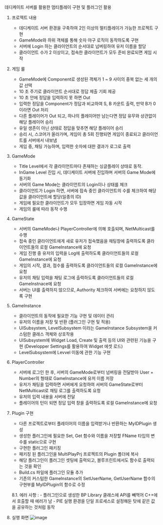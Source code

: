 데디케이트 서버를 활용한 멈티플레이 구현 및 플러그인 활용

1. 프로젝트 내용
    - 데디케이트 서버 환경을 구축하여 2인 이상의 멀티플레이가 가능한 프로젝트 구현
    - GameMode와 하위 객체를 통해 숫자 야구 로직이 동작하도록 구현
    - 서버에 Login 하는 클라이언트의 순서대로 넘버링하여 유저 이름을 할당
    - 클라이언트 수가 2 이상이고, 접속한 클라이언트가 모두 준비 완료되면 게임 시작
    

2. 게임 룰
    - GameMode에 Component로 생성된 객체가 1 ~ 9 사이의 중복 없는 세 개의 값 선택
    - 10 초 주기로 클라이언트 순서대로 정답 제출 기회 제공
    - 10 초 안에 정답을 입력하지 못 하면 Out
    - 입력한 정답을 Component가 정답과 비교하여 S, B 카운트 출력, 만약 B가 0이라면 Out 처리
    - 다른 플레이어가 Out 되고, 하나의 플레이어만 남는다면 정답 유무와 상관없이 해당 플레이어 승리
    - 유일 생존이 아닌 상태로 정답을 맞추면 해당 플레이어 승리
    - 승리 시, 스코어가 올라가며, 게임이 총 5회 진행되면 게임이 종료되고 클라이언트를 서버에서 내보냄
    - 게임 중, 채팅 가능하며, 입력한 숫자에 대한 결과가 로그로 출력


3. GameMode
    - Title Level에서 각 클라이언트마다 존재하는 싱글플레이 상태로 동작.
    - InGame Level 진입 시, 데디케이트 서버에 진입하며 서버의 Game Mode에 동기화
    - 서버의 Game Mode는 클라이언트의 Login이나 상태를 체크
    - 클라이언트가 Login 하면, 서버에 접속 중인 클라이언트의 수를 체크하여 해당 값을 클라이언트에 할당(일종의 ID)
    - 게임에 필요한 클라이언트가 모두 입장하면 게임 자동 시작
    - 게임의 룰에 따라 동작 수행


5. GameState
    - 서버의 GameMode나 PlayerController에 의해 호출되며, NetMulticast를 수행
    - 접속 중인 클라이언트에게 새로 유저가 접속했음을 채팅창에 출력하도록 클라이언트들의 로컬 GameInstance에 요청
    - 게임 진행 중 유저의 입력을 Log에 출력하도록 클라이언트들의 로컬 GameInstance에 요청
    - 게임의 시작, 결과, 점수를 출력하도록 클라이언트들의 로컬 GameInstance에 요청
    - 유저의 채팅 입력을 채팅 로그에 출력하도록 클라이언트들의 로컬 GameInstnace에 요청
    - 서버는 UI를 출력하지 않으므로, Authority 체크하여 서버에는 요청하지 않도록 구현


6. GameInstance
    - 클라이언트의 동작에 필요한 기능 구현 및 데이터 관리
    - 유저의 이름을 저장 및 반환 (플러그인 구현 및 적용)
    - UISubsystem, LevelSubsystem 이라는 GameInstance Subsystem을 커스텀한 클래스 객체와 상호작용
    - UISubsystem에 Widget Load, Create 및 출력 등의 UI와 관련된 기능을 구현 (Developper Settings를 활용하여 Widget 에셋 로드)
    - LevelSubsystem에 Levvel 이동에 관한 기능 구현


7. PlayerController
    - 서버에 로그인 한 후, 서버의 GameMode로부터 넘버링을 전달받아 User + Number의 형태로 GameInstance에 유저 이름 저장
    - 유저가 채팅을 입력하면 서버에게 요청하여 서버의 GameState로부터 NetMulticast로 채팅 로그를 출력하도록 요청
    - 유저의 입력 내용을 서버에 전달
    - 플레이어의 턴이 되면 정답 입력 창을 출력하도록 로컬 GameInstance에 요청

  
8. Plugin 구현
    - 다른 프로젝트로부터 플레이어의 이름을 입력받거나 반환하는 MyIDPlugin 생성
    - 생성한 플러그인에 필요한 Set, Get 함수와 이름을 저장할 FName 타입의 변수를 static으로 구현
    - 구현한 플러그인 패키징
    - 패키징 된 플러그인을 MultiPlayPrj 프로젝트의 Plugin 폴더에 복사
    - 해당 플러그인이 플러그인 셋팅에 출력되고, 블루프린트에서도 함수로 출력되는 것을 확인
    - Build.cs 파일에 플러그인 모듈 추가
    - 기존의 커스텀한 GameInstance의 SetUserName, GetUserName 함수의 구현부를 MyIDPlugin의 함수로 수정
  
    8.1. 에러 사항 :
          - 플러그인으로 생성한 BP Library 클래스에 API를 빼먹어 C++에서 호출할 때 에러가 남
          - PIE 실행 환경을 단일 프로세스로 설정해둔 탓에 같은 값을 공유하는 것처럼 동작
  
9. 실행 화면
   ![image](https://github.com/user-attachments/assets/08bb50cc-aec4-40ef-9641-34a80e451490)

